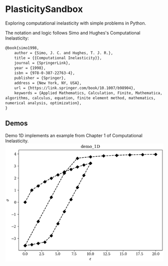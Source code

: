 # PlasticitySandbox
Exploring computational inelasticity with simple problems in Python.

The notation and logic follows Simo and Hughes's Computational Inelasticity:
```
@book{simo1998,
	author = {Simo, J. C. and Hughes, T. J. R.},
	title = {{Computational Inelasticity}},
	journal = {SpringerLink},
	year = {1998},
	isbn = {978-0-387-22763-4},
	publisher = {Springer},
	address = {New York, NY, USA},
	url = {https://link.springer.com/book/10.1007/b98904},
	keywords = {Applied Mathematics, Calculation, Finite, Mathematica, algorithms, calculus, equation, finite element method, mathematics, numerical analysis, optimization},
}
```

## Demos

Demo 1D implements an example from Chapter 1 of Computational Inelasticity.
![alt text](https://github.com/NolanBlack/PlasticitySandbox/blob/main/results/demo1D.png?raw=true)
